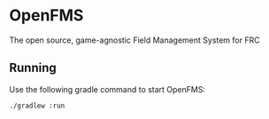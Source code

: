 # OpenFMS
The open source, game-agnostic Field Management System for FRC


## Running
Use the following gradle command to start OpenFMS:
```
./gradlew :run
```